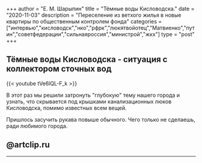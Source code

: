 +++
author = "Е. М. Шарыпин"
title = "Тёмные воды Кисловодска."
date = "2020-11-03"
description = "Переселение из ветхого жилья в новые квартиры по общественным контролем фонда"
categories = ["интервью","кисловодск","нко","рфрк","люкятвойотец","Матвиенко","путин","советфедерации","сильнаяроссия","министрой","жкх"]
type = "post"
+++


## Тёмные воды Кисловодска - ситуация с коллектором сточных вод

{{< youtube tVe6lQL-F_k >}}

 В этот раз мы решили затронуть "глубокую" тему нашего города и узнать, что скрывается под крышками канализационных люков Кисловодска, помимо известных всем вещей.


Пришлось засучить рукава повыше обычного.
Чего только не сделаешь, ради любимого города.


@artclip.ru
---
---

